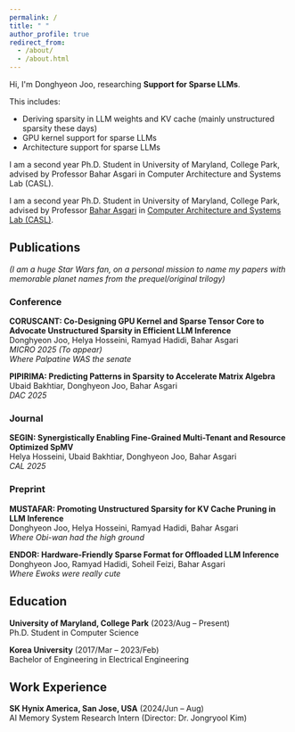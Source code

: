 ```yaml
---
permalink: /
title: " "
author_profile: true
redirect_from: 
  - /about/
  - /about.html
---
```

Hi, I'm Donghyeon Joo, researching **Support for Sparse LLMs**.

This includes:
- Deriving sparsity in LLM weights and KV cache (mainly unstructured sparsity these days)
- GPU kernel support for sparse LLMs
- Architecture support for sparse LLMs

I am a second year Ph.D. Student in University of Maryland, College Park, advised by Professor Bahar Asgari in Computer Architecture and Systems Lab (CASL).

I am a second year Ph.D. Student in University of Maryland, College Park, advised by Professor [Bahar Asgari](https://cs.umd.edu/~bahar/) in [Computer Architecture and Systems Lab (CASL)](https://casl.cs.umd.edu/).

## Publications

*(I am a huge Star Wars fan, on a personal mission to name my papers with memorable planet names from the prequel/original trilogy)*

### Conference
**CORUSCANT: Co-Designing GPU Kernel and Sparse Tensor Core to Advocate Unstructured Sparsity in Efficient LLM Inference**  
Donghyeon Joo, Helya Hosseini, Ramyad Hadidi, Bahar Asgari  
*MICRO 2025 (To appear)*  
*Where Palpatine WAS the senate*

**PIPIRIMA: Predicting Patterns in Sparsity to Accelerate Matrix Algebra**  
Ubaid Bakhtiar, Donghyeon Joo, Bahar Asgari  
*DAC 2025*

### Journal
**SEGIN: Synergistically Enabling Fine-Grained Multi-Tenant and Resource Optimized SpMV**  
Helya Hosseini, Ubaid Bakhtiar, Donghyeon Joo, Bahar Asgari  
*CAL 2025*

### Preprint
**MUSTAFAR: Promoting Unstructured Sparsity for KV Cache Pruning in LLM Inference**  
Donghyeon Joo, Helya Hosseini, Ramyad Hadidi, Bahar Asgari  
*Where Obi-wan had the high ground*

**ENDOR: Hardware-Friendly Sparse Format for Offloaded LLM Inference**  
Donghyeon Joo, Ramyad Hadidi, Soheil Feizi, Bahar Asgari  
*Where Ewoks were really cute*

## Education
**University of Maryland, College Park** (2023/Aug – Present)  
Ph.D. Student in Computer Science

**Korea University** (2017/Mar – 2023/Feb)  
Bachelor of Engineering in Electrical Engineering

## Work Experience
**SK Hynix America, San Jose, USA** (2024/Jun – Aug)  
AI Memory System Research Intern (Director: Dr. Jongryool Kim)
